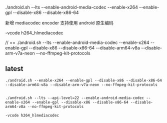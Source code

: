 ./android.sh --lts --enable-android-media-codec --enable-x264 --enable-gpl --disable-x86 --disable-x86-64

新增 mediacodec encoder 支持使用 android 原生编码

-vcode h264_hlmediacodec

// ==
./android.sh --lts --enable-android-media-codec --enable-x264 --enable-gpl --disable-x86 --disable-x86-64 --disable-arm64-v8a --disable-arm-v7a-neon --no-ffmpeg-kit-protocols

## latest

```
./android.sh --enable-x264 --enable-gpl --disable-x86 --disable-x86-64 --disable-arm64-v8a --disable-arm-v7a-neon --no-ffmpeg-kit-protocols


./android.sh --lts --api-level=22 --enable-android-media-codec --enable-x264 --enable-gpl --disable-x86 --disable-x86-64 --disable-arm64-v8a --no-ffmpeg-kit-protocols

-vcode h264_hlmediacodec
```
